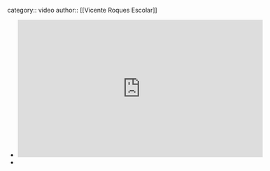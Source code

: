 category:: video
author:: [[Vicente Roques Escolar]]

- <iframe width="560" height="315" src="https://www.youtube.com/embed/tE4mfFJPtic?si=rifeb1aQmKKjc77x" title="YouTube video player" frameborder="0" allow="accelerometer; autoplay; clipboard-write; encrypted-media; gyroscope; picture-in-picture; web-share" allowfullscreen></iframe>
-